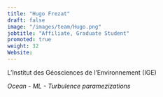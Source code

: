```yaml
---
title: "Hugo Frezat"
draft: false
image: "/images/team/Hugo.png"
jobtitle: "Affiliate, Graduate Student"
promoted: true
weight: 32
Website:
---
```



L’Institut des Géosciences de l’Environnement (IGE)

*Ocean -  ML - Turbulence paramezizations*
